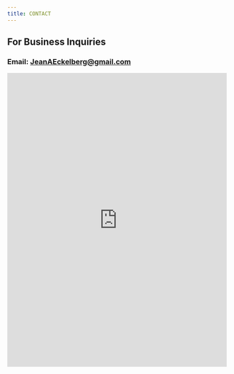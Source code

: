 ```yaml
---
title: CONTACT
---
```

## For Business Inquiries
### Email: JeanAEckelberg@gmail.com
<iframe src="https://docs.google.com/forms/d/e/1FAIpQLSfgoeNDJeSjLT_0AOHOh6-Qu7sCEdLt_bBDjoFiOKFdVsFqjA/viewform?embedded=true" width="100%" height="675" frameborder="0" marginheight="20" marginwidth="20">Loading…</iframe>
